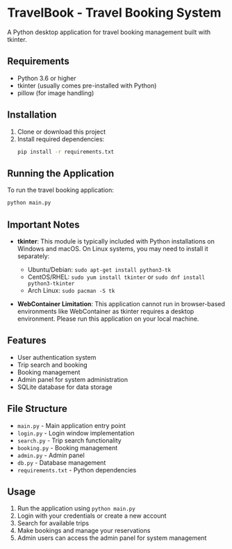 # TravelBook - Travel Booking System

A Python desktop application for travel booking management built with tkinter.

## Requirements

- Python 3.6 or higher
- tkinter (usually comes pre-installed with Python)
- pillow (for image handling)

## Installation

1. Clone or download this project
2. Install required dependencies:
   ```bash
   pip install -r requirements.txt
   ```

## Running the Application

To run the travel booking application:

```bash
python main.py
```

## Important Notes

- **tkinter**: This module is typically included with Python installations on Windows and macOS. On Linux systems, you may need to install it separately:
  - Ubuntu/Debian: `sudo apt-get install python3-tk`
  - CentOS/RHEL: `sudo yum install tkinter` or `sudo dnf install python3-tkinter`
  - Arch Linux: `sudo pacman -S tk`

- **WebContainer Limitation**: This application cannot run in browser-based environments like WebContainer as tkinter requires a desktop environment. Please run this application on your local machine.

## Features

- User authentication system
- Trip search and booking
- Booking management
- Admin panel for system administration
- SQLite database for data storage

## File Structure

- `main.py` - Main application entry point
- `login.py` - Login window implementation
- `search.py` - Trip search functionality
- `booking.py` - Booking management
- `admin.py` - Admin panel
- `db.py` - Database management
- `requirements.txt` - Python dependencies

## Usage

1. Run the application using `python main.py`
2. Login with your credentials or create a new account
3. Search for available trips
4. Make bookings and manage your reservations
5. Admin users can access the admin panel for system management